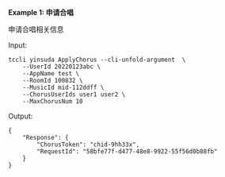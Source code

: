 **Example 1: 申请合唱**

申请合唱相关信息

Input: 

```
tccli yinsuda ApplyChorus --cli-unfold-argument  \
    --UserId 20220123abc \
    --AppName test \
    --RoomId 100832 \
    --MusicId mid-112ddff \
    --ChorusUserIds user1 user2 \
    --MaxChorusNum 10
```

Output: 
```
{
    "Response": {
        "ChorusToken": "chid-9hh33x",
        "RequestId": "58bfe77f-d477-48e8-9922-55f56d0b88fb"
    }
}
```

